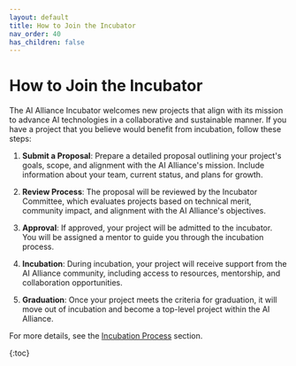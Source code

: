 ```yaml
---  
layout: default  
title: How to Join the Incubator  
nav_order: 40  
has_children: false
---  
```


# How to Join the Incubator

The AI Alliance Incubator welcomes new projects that align with its mission to advance AI technologies in a collaborative and sustainable manner. If you have a project that you believe would benefit from incubation, follow these steps:

1. **Submit a Proposal**: Prepare a detailed proposal outlining your project's goals, scope, and alignment with the AI Alliance's mission. Include information about your team, current status, and plans for growth.

2. **Review Process**: The proposal will be reviewed by the Incubator Committee, which evaluates projects based on technical merit, community impact, and alignment with the AI Alliance's objectives.

3. **Approval**: If approved, your project will be admitted to the incubator. You will be assigned a mentor to guide you through the incubation process.

4. **Incubation**: During incubation, your project will receive support from the AI Alliance community, including access to resources, mentorship, and collaboration opportunities.

5. **Graduation**: Once your project meets the criteria for graduation, it will move out of incubation and become a top-level project within the AI Alliance.

For more details, see the [Incubation Process]({{site.baseurl}}/incubation_process) section.

{:toc}  